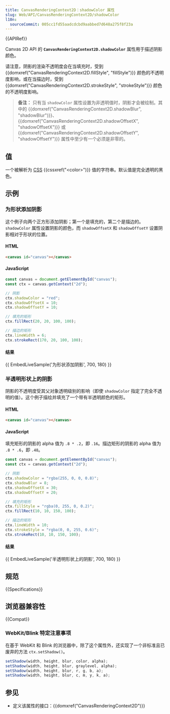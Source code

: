```yaml
---
title: CanvasRenderingContext2D：shadowColor 属性
slug: Web/API/CanvasRenderingContext2D/shadowColor
l10n:
  sourceCommit: 005cc1fd55aadcdcbd9aabbed7d648a275f8f23a
---
```


{{APIRef}}

Canvas 2D API 的 **`CanvasRenderingContext2D.shadowColor`** 属性用于描述阴影颜色。

请注意，阴影的渲染不透明度会在当填充时，受到 {{domxref("CanvasRenderingContext2D.fillStyle", "fillStyle")}} 颜色的不透明度影响，或在当描边时，受到 {{domxref("CanvasRenderingContext2D.strokeStyle", "strokeStyle")}} 颜色的不透明度影响。

> **备注：** 只有当 `shadowColor` 属性设置为非透明值时，阴影才会被绘制。其中的 {{domxref("CanvasRenderingContext2D.shadowBlur", "shadowBlur")}}、{{domxref("CanvasRenderingContext2D.shadowOffsetX", "shadowOffsetX")}} 或 {{domxref("CanvasRenderingContext2D.shadowOffsetY", "shadowOffsetY")}} 属性中至少有一个必须是非零的。

## 值

一个被解析为 [CSS](/zh-CN/docs/Web/CSS) {{cssxref("&lt;color&gt;")}} 值的字符串。默认值是完全透明的黑色。

## 示例

### 为形状添加阴影

这个例子向两个正方形添加阴影；第一个是填充的，第二个是描边的。`shadowColor` 属性设置阴影的颜色，而 `shadowOffsetX` 和 `shadowOffsetY` 设置阴影相对于形状的位置。

#### HTML

```html
<canvas id="canvas"></canvas>
```

#### JavaScript

```js
const canvas = document.getElementById("canvas");
const ctx = canvas.getContext("2d");

// 阴影
ctx.shadowColor = "red";
ctx.shadowOffsetX = 10;
ctx.shadowOffsetY = 10;

// 填充的矩形
ctx.fillRect(20, 20, 100, 100);

// 描边的矩形
ctx.lineWidth = 6;
ctx.strokeRect(170, 20, 100, 100);
```

#### 结果

{{ EmbedLiveSample('为形状添加阴影', 700, 180) }}

### 半透明形状上的阴影

阴影的不透明度受其父对象透明级别的影响（即使 `shadowColor` 指定了完全不透明的值）。这个例子描绘并填充了一个带有半透明颜色的矩形。

#### HTML

```html
<canvas id="canvas"></canvas>
```

#### JavaScript

填充矩形的阴影的 alpha 值为 `.8 * .2`，即 `.16`。描边矩形的阴影的 alpha 值为 `.8 * .6`，即 `.48`。

```js
const canvas = document.getElementById("canvas");
const ctx = canvas.getContext("2d");

// 阴影
ctx.shadowColor = "rgba(255, 0, 0, 0.8)";
ctx.shadowBlur = 8;
ctx.shadowOffsetX = 30;
ctx.shadowOffsetY = 20;

// 填充的矩形
ctx.fillStyle = "rgba(0, 255, 0, 0.2)";
ctx.fillRect(10, 10, 150, 100);

// 描边的矩形
ctx.lineWidth = 10;
ctx.strokeStyle = "rgba(0, 0, 255, 0.6)";
ctx.strokeRect(10, 10, 150, 100);
```

#### 结果

{{ EmbedLiveSample('半透明形状上的阴影', 700, 180) }}

## 规范

{{Specifications}}

## 浏览器兼容性

{{Compat}}

### WebKit/Blink 特定注意事项

在基于 WebKit 和 Blink 的浏览器中，除了这个属性外，还实现了一个非标准且已废弃的方法 `ctx.setShadow()`。

```js
setShadow(width, height, blur, color, alpha);
setShadow(width, height, blur, graylevel, alpha);
setShadow(width, height, blur, r, g, b, a);
setShadow(width, height, blur, c, m, y, k, a);
```

## 参见

- 定义该属性的接口：{{domxref("CanvasRenderingContext2D")}}
